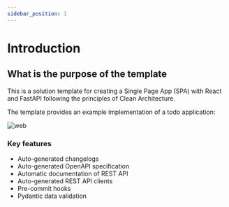 ```yaml
---
sidebar_position: 1
---
```


# Introduction

## What is the purpose of the template

This is a solution template for creating a Single Page App (SPA) with React and FastAPI following the principles of
Clean Architecture.

The template provides an example implementation of a todo application:

![web](/img/web-application.png)

### Key features

* Auto-generated changelogs
* Auto-generated OpenAPI specification
* Automatic documentation of REST API
* Auto-generated REST API clients
* Pre-commit hooks
* Pydantic data validation

